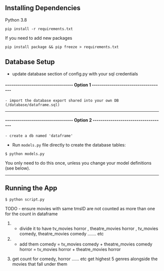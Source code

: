 ## Installing Dependencies

Python 3.8

```
pip install -r requirements.txt
```

If you need to add new packages
```
pip install package && pip freeze > requirements.txt
```


## Database Setup

- update database section of config.py with your sql credentials

#### ---------------------------------- Option 1 ------------------------------------
```
- import the database export shared into your own DB (/database/dataframe.sql)
```

--------------------------------------------------------------------------------

#### ---------------------------------- Option 2 ------------------------------------
```
- create a db named 'dataframe'
```

- Run `models.py` file directly to create the database tables:

```
$ python models.py
```

You only need to do this once, unless you change your model definitions (see below).

--------------------------------------------------------------------------------




## Running the App

```
$ python script.py
```


TODO - ensure movies with same tmsID are not counted as more than one for the count in dataframe




1) - divide it to have
tv_movies horror , theatre_movies horror , tv_movies comedy, theatre_movies comedy ....... etc

2) - add them 
comedy = tv_movies comedy + theatre_movies comedy
horror = tv_movies horror + theatre_movies horror

3) get count for comedy, horror ...... etc
get highest 5 genres alongside the movies that fall under them
